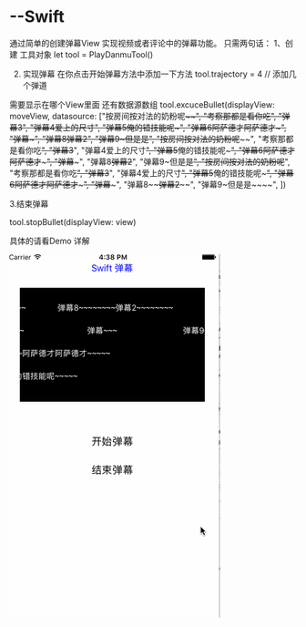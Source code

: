# --Swift
通过简单的创建弹幕View 实现视频或者评论中的弹幕功能。  只需两句话：
1、创建 工具对象
let tool = PlayDanmuTool()

2. 实现弹幕  在你点击开始弹幕方法中添加一下方法
tool.trajectory = 4  //  添加几个弹道

需要显示在哪个View里面  还有数据源数组
tool.excuceBullet(displayView: moveView, datasource: ["按房间按对法的奶粉呢~~~~",
"考察那都是看你吃~~~~~~~~",
"弹幕3~~~~~~~~",
"弹幕4爱上的尺寸~~",
"弹幕5~~俺的错技能呢~~~~~",
"弹幕6~~阿萨德才阿萨德才~~~~~",
"弹幕~~~",
"弹幕8~~~~~~~~弹幕2~~~~~~~~",
"弹幕9~但是是~~~~",
"按房间按对法的奶粉呢~~~~",
"考察那都是看你吃~~~~~~~~",
"弹幕3~~~~~~~~",
"弹幕4爱上的尺寸~~",
"弹幕5~~俺的错技能呢~~~~~",
"弹幕6~~阿萨德才阿萨德才~~~~~",
"弹幕~~~",
"弹幕8~~~~~~~~弹幕2~~~~~~~~",
"弹幕9~但是是~~~~",
"按房间按对法的奶粉呢~~~~",
"考察那都是看你吃~~~~~~~~",
"弹幕3~~~~~~~~",
"弹幕4爱上的尺寸~~",
"弹幕5~~俺的错技能呢~~~~~",
"弹幕6~~阿萨德才阿萨德才~~~~~",
"弹幕~~~",
"弹幕8~~~~~~~~弹幕2~~~~~~~~",
"弹幕9~但是是~~~~",
])

3.结束弹幕

 tool.stopBullet(displayView: view)



具体的请看Demo 详解

![image](https://github.com/JoeanZhou/--Swift/blob/master/danmuGIF.gif)
